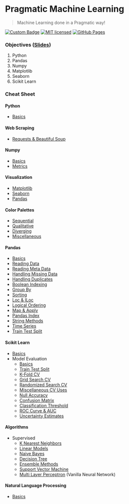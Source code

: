 # Pragmatic Machine Learning
> Machine Learning done in a Pragmatic way!

[![Custom Badge](https://img.shields.io/badge/Author-Abhijit%20Kar-brightgreen.svg?style=flat)](http://www.abhijit-kar.com/)
[![MIT licensed](https://img.shields.io/badge/Licence-MIT-blue.svg?style=flat)](https://opensource.org/licenses/mit-license.php)
[![GitHub Pages](https://img.shields.io/badge/Server-GitHub%20Pages-brightgreen.svg?style=flat)](http://www.abhijit-kar.com/pragmatic-machine-learning/)

### Objectives ([Slides](https://nbviewer.jupyter.org/format/slides/github/abhijit-kar/pragmatic-machine-learning/blob/master/intro.ipynb#/))
1. Python
1. Pandas
1. Numpy
1. Matplotlib
1. Seaborn
1. Scikit Learn

### Cheat Sheet

#### Python
- [Basics](https://nbviewer.jupyter.org/github/abhijit-kar/pragmatic-machine-learning/blob/master/python/basics.ipynb)

#### Web Scraping
- [Requests & Beautiful Soup](https://nbviewer.jupyter.org/github/abhijit-kar/pragmatic-machine-learning/blob/master/web-scraping/requests-and-beautiful-soup.ipynb)

#### Numpy
- [Basics](https://nbviewer.jupyter.org/github/abhijit-kar/pragmatic-machine-learning/blob/master/numpy/basics.ipynb)
- [Metrics](https://nbviewer.jupyter.org/github/abhijit-kar/pragmatic-machine-learning/blob/master/numpy/metrics.ipynb)

#### Visualization
- [Matplotlib](https://nbviewer.jupyter.org/github/abhijit-kar/pragmatic-machine-learning/blob/master/visualization/matplotlib.ipynb)
- [Seaborn](https://nbviewer.jupyter.org/github/abhijit-kar/pragmatic-machine-learning/blob/master/visualization/seaborn.ipynb)
- [Pandas](https://nbviewer.jupyter.org/github/abhijit-kar/pragmatic-machine-learning/blob/master/visualization/pandas.ipynb)

#### Color Palettes
- [Sequential](https://nbviewer.jupyter.org/github/abhijit-kar/pragmatic-machine-learning/blob/master/visualization/color-palettes/sequential.ipynb)
- [Qualitative](https://nbviewer.jupyter.org/github/abhijit-kar/pragmatic-machine-learning/blob/master/visualization/color-palettes/qualitative.ipynb)
- [Diverging](https://nbviewer.jupyter.org/github/abhijit-kar/pragmatic-machine-learning/blob/master/visualization/color-palettes/diverging.ipynb)
- [Miscellaneous](https://nbviewer.jupyter.org/github/abhijit-kar/pragmatic-machine-learning/blob/master/visualization/color-palettes/miscellaneous.ipynb)

#### Pandas
- [Basics](https://nbviewer.jupyter.org/github/abhijit-kar/pragmatic-machine-learning/blob/master/pandas/basics.ipynb)
- [Reading Data](https://nbviewer.jupyter.org/github/abhijit-kar/pragmatic-machine-learning/blob/master/pandas/reading-data.ipynb)
- [Reading Meta Data](https://nbviewer.jupyter.org/github/abhijit-kar/pragmatic-machine-learning/blob/master/pandas/reading-metadata.ipynb)
- [Handling Missing Data](https://nbviewer.jupyter.org/github/abhijit-kar/pragmatic-machine-learning/blob/master/pandas/handling-missing-data.ipynb)
- [Handling Duplicates](https://nbviewer.jupyter.org/github/abhijit-kar/pragmatic-machine-learning/blob/master/pandas/handling-duplicates.ipynb)
- [Boolean Indexing](https://nbviewer.jupyter.org/github/abhijit-kar/pragmatic-machine-learning/blob/master/pandas/boolean-indexing.ipynb)
- [Group By](https://nbviewer.jupyter.org/github/abhijit-kar/pragmatic-machine-learning/blob/master/pandas/group-by.ipynb)
- [Sorting](https://nbviewer.jupyter.org/github/abhijit-kar/pragmatic-machine-learning/blob/master/pandas/sorting.ipynb)
- [Loc & ILoc](https://nbviewer.jupyter.org/github/abhijit-kar/pragmatic-machine-learning/blob/master/pandas/loc-iloc.ipynb)
- [Logical Ordering](https://nbviewer.jupyter.org/github/abhijit-kar/pragmatic-machine-learning/blob/master/pandas/logical-ordering.ipynb)
- [Map & Apply](https://nbviewer.jupyter.org/github/abhijit-kar/pragmatic-machine-learning/blob/master/pandas/map-and-apply.ipynb)
- [Pandas Index](https://nbviewer.jupyter.org/github/abhijit-kar/pragmatic-machine-learning/blob/master/pandas/pandas-index.ipynb)
- [String Methods](https://nbviewer.jupyter.org/github/abhijit-kar/pragmatic-machine-learning/blob/master/pandas/string-methods.ipynb)
- [Time Series](https://nbviewer.jupyter.org/github/abhijit-kar/pragmatic-machine-learning/blob/master/pandas/time-series.ipynb)
- [Train Test Split](https://nbviewer.jupyter.org/github/abhijit-kar/pragmatic-machine-learning/blob/master/pandas/train-test-split.ipynb)

#### Scikit Learn
- [Basics](https://nbviewer.jupyter.org/github/abhijit-kar/pragmatic-machine-learning/blob/master/sklearn/basics.ipynb)
- Model Evaluation
  - [Basics](https://nbviewer.jupyter.org/github/abhijit-kar/pragmatic-machine-learning/blob/master/sklearn/model-evaluation/basics.ipynb)
  - [Train Test Split](https://nbviewer.jupyter.org/github/abhijit-kar/pragmatic-machine-learning/blob/master/sklearn/model-evaluation/train-test-split.ipynb)
  - [K-Fold CV](https://nbviewer.jupyter.org/github/abhijit-kar/pragmatic-machine-learning/blob/master/sklearn/model-evaluation/k-fold-cv.ipynb)
  - [Grid Search CV](https://nbviewer.jupyter.org/github/abhijit-kar/pragmatic-machine-learning/blob/master/sklearn/model-evaluation/grid-search-cv.ipynb)
  - [Randomized Search CV](https://nbviewer.jupyter.org/github/abhijit-kar/pragmatic-machine-learning/blob/master/sklearn/model-evaluation/randomized-search-cv.ipynb)
  - [Miscellaneous CV Uses](https://nbviewer.jupyter.org/github/abhijit-kar/pragmatic-machine-learning/blob/master/sklearn/model-evaluation/misc-cv-uses.ipynb)
  - [Null Accuracy](https://nbviewer.jupyter.org/github/abhijit-kar/pragmatic-machine-learning/blob/master/sklearn/model-evaluation/null-accuracy.ipynb)
  - [Confusion Matrix](https://nbviewer.jupyter.org/github/abhijit-kar/pragmatic-machine-learning/blob/master/sklearn/model-evaluation/confusion-matrix.ipynb)
  - [Classification Threshold](https://nbviewer.jupyter.org/github/abhijit-kar/pragmatic-machine-learning/blob/master/sklearn/model-evaluation/classification-threshold.ipynb)
  - [ROC Curve & AUC](https://nbviewer.jupyter.org/github/abhijit-kar/pragmatic-machine-learning/blob/master/sklearn/model-evaluation/roc-curve-and-auc.ipynb)
  - [Uncertainty Estimates](https://nbviewer.jupyter.org/github/abhijit-kar/pragmatic-machine-learning/blob/master/sklearn/model-evaluation/uncertainty-estimates.ipynb)  

#### Algorithms
- Supervised
  - [K Nearest Neighbors](https://nbviewer.jupyter.org/github/abhijit-kar/pragmatic-machine-learning/blob/master/algorithms/knn.ipynb)
  - [Linear Models](https://nbviewer.jupyter.org/github/abhijit-kar/pragmatic-machine-learning/blob/master/algorithms/linear-models.ipynb)
  - [Naive Bayes](https://nbviewer.jupyter.org/github/abhijit-kar/pragmatic-machine-learning/blob/master/algorithms/naive-bayes.ipynb)
  - [Decision Tree](https://nbviewer.jupyter.org/github/abhijit-kar/pragmatic-machine-learning/blob/master/algorithms/decision-tree.ipynb)
  - [Ensemble Methods](https://nbviewer.jupyter.org/github/abhijit-kar/pragmatic-machine-learning/blob/master/algorithms/ensemble-methods.ipynb)
  - [Support Vector Machine](https://nbviewer.jupyter.org/github/abhijit-kar/pragmatic-machine-learning/blob/master/algorithms/svm.ipynb)
  - [Multi Layer Perceptron](https://nbviewer.jupyter.org/github/abhijit-kar/pragmatic-machine-learning/blob/master/algorithms/mlp.ipynb) (Vanilla Neural Network)  

#### Natural Language Processing
- [Basics](https://nbviewer.jupyter.org/github/abhijit-kar/pragmatic-machine-learning/blob/master/nlp/basics.ipynb)
